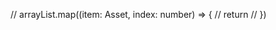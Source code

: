 

//     arrayList.map((item: Asset, index: number) => {
    //     return <AssetResultListItem key={index} item={item}/>
    // })